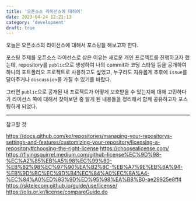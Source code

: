 ```yaml
---
title: '오픈소스 라이선스에 대하여'
date: 2023-04-24 12:21:13
category: 'development'
draft: true
---
```


오늘은 오픈소스의 라이선스에 대해서 포스팅을 해보고자 한다.

포스팅 주제를 오픈소스 라이선스로 삼은 이유는 새로운 개인 프로젝트를 진행하고자 했는데, repository를 `public`으로 생성하여 나의 commit과 코딩 스타일 등을 공개하여 하나의 포트폴리오 프로젝트로 사용하고도 싶었고,
누구라도 자유롭게 추후에 `issue`를 달아주거나 `discussion`을 가질 수 있기를 바랐다.

그러면 `public`으로 공개된 내 프로젝트가 어떻게 보호받을 수 있는지에 대해 고민하다가 라이선스 쪽에 대해서 찾아보던 중 알게 된 내용들을 정리해서 함께 공유하고자 포스팅하게 되었다.

------



참고할 것


https://docs.github.com/ko/repositories/managing-your-repositorys-settings-and-features/customizing-your-repository/licensing-a-repository#choosing-the-right-license
https://choosealicense.com/
https://flyingsquirrel.medium.com/github-license%EC%9D%98-%EC%A2%85%EB%A5%98%EC%99%80-%EB%82%98%EC%97%90%EA%B2%8C-%EB%A7%9E%EB%8A%94-%EB%9D%BC%EC%9D%B4%EC%84%A0%EC%8A%A4-%EC%84%A0%ED%83%9D%ED%95%98%EA%B8%B0-ae29925e8ff4
https://sktelecom.github.io/guide/use/license/
https://olis.or.kr/license/compareGuide.do
